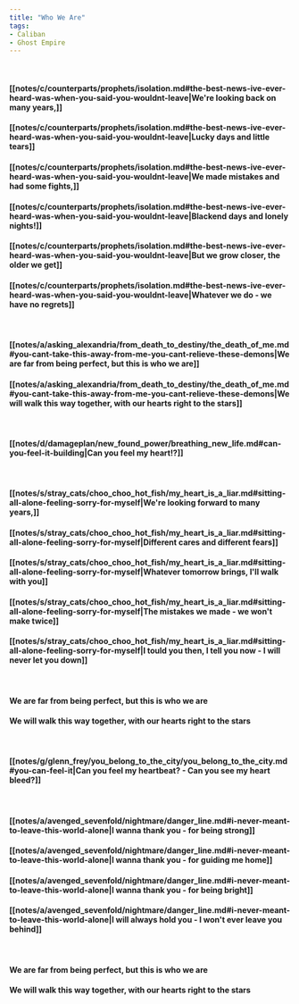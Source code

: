 ```yaml
---
title: "Who We Are"
tags:
- Caliban
- Ghost Empire
---
```

&nbsp;
#### [[notes/c/counterparts/prophets/isolation.md#the-best-news-ive-ever-heard-was-when-you-said-you-wouldnt-leave|We're looking back on many years,]]
#### [[notes/c/counterparts/prophets/isolation.md#the-best-news-ive-ever-heard-was-when-you-said-you-wouldnt-leave|Lucky days and little tears]]
#### [[notes/c/counterparts/prophets/isolation.md#the-best-news-ive-ever-heard-was-when-you-said-you-wouldnt-leave|We made mistakes and had some fights,]]
#### [[notes/c/counterparts/prophets/isolation.md#the-best-news-ive-ever-heard-was-when-you-said-you-wouldnt-leave|Blackend days and lonely nights!]]
#### [[notes/c/counterparts/prophets/isolation.md#the-best-news-ive-ever-heard-was-when-you-said-you-wouldnt-leave|But we grow closer, the older we get]]
#### [[notes/c/counterparts/prophets/isolation.md#the-best-news-ive-ever-heard-was-when-you-said-you-wouldnt-leave|Whatever we do - we have no regrets]]
&nbsp;
#### [[notes/a/asking_alexandria/from_death_to_destiny/the_death_of_me.md#you-cant-take-this-away-from-me-you-cant-relieve-these-demons|We are far from being perfect, but this is who we are]]
#### [[notes/a/asking_alexandria/from_death_to_destiny/the_death_of_me.md#you-cant-take-this-away-from-me-you-cant-relieve-these-demons|We will walk this way together, with our hearts right to the stars]]
&nbsp;
#### [[notes/d/damageplan/new_found_power/breathing_new_life.md#can-you-feel-it-building|Can you feel my heart!?]]
&nbsp;
#### [[notes/s/stray_cats/choo_choo_hot_fish/my_heart_is_a_liar.md#sitting-all-alone-feeling-sorry-for-myself|We're looking forward to many years,]]
#### [[notes/s/stray_cats/choo_choo_hot_fish/my_heart_is_a_liar.md#sitting-all-alone-feeling-sorry-for-myself|Different cares and different fears]]
#### [[notes/s/stray_cats/choo_choo_hot_fish/my_heart_is_a_liar.md#sitting-all-alone-feeling-sorry-for-myself|Whatever tomorrow brings, I'll walk with you]]
#### [[notes/s/stray_cats/choo_choo_hot_fish/my_heart_is_a_liar.md#sitting-all-alone-feeling-sorry-for-myself|The mistakes we made - we won't make twice]]
#### [[notes/s/stray_cats/choo_choo_hot_fish/my_heart_is_a_liar.md#sitting-all-alone-feeling-sorry-for-myself|I tould you then, I tell you now - I will never let you down]]
&nbsp;
#### We are far from being perfect, but this is who we are
#### We will walk this way together, with our hearts right to the stars
&nbsp;
#### [[notes/g/glenn_frey/you_belong_to_the_city/you_belong_to_the_city.md#you-can-feel-it|Can you feel my heartbeat? - Can you see my heart bleed?]]
&nbsp;
#### [[notes/a/avenged_sevenfold/nightmare/danger_line.md#i-never-meant-to-leave-this-world-alone|I wanna thank you - for being strong]]
#### [[notes/a/avenged_sevenfold/nightmare/danger_line.md#i-never-meant-to-leave-this-world-alone|I wanna thank you - for guiding me home]]
#### [[notes/a/avenged_sevenfold/nightmare/danger_line.md#i-never-meant-to-leave-this-world-alone|I wanna thank you - for being bright]]
#### [[notes/a/avenged_sevenfold/nightmare/danger_line.md#i-never-meant-to-leave-this-world-alone|I will always hold you - I won't ever leave you behind]]
&nbsp;
#### We are far from being perfect, but this is who we are
#### We will walk this way together, with our hearts right to the stars
